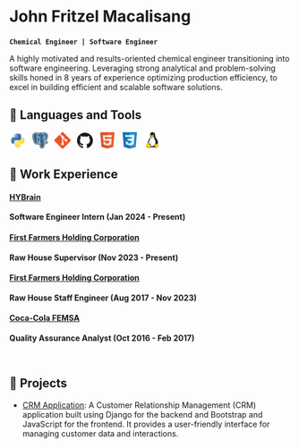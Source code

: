 # John Fritzel Macalisang

**`Chemical Engineer | Software Engineer`**

A highly motivated and results-oriented chemical engineer transitioning into software engineering. Leveraging strong analytical and problem-solving skills honed in 8 years of experience optimizing production efficiency, to excel in building efficient and scalable software solutions.
<br />

## 🧰 Languages and Tools

<img align="left" alt="Python" width="30px" style="padding-right:10px;" src="https://github.com/devicons/devicon/blob/v2.16.0/icons/python/python-original.svg" />
<img align="left" alt="Python" width="30px" style="padding-right:10px;" src="https://github.com/devicons/devicon/blob/v2.16.0/icons/postgresql/postgresql-original.svg" />
<img align="left" alt="Python" width="30px" style="padding-right:10px;" src="https://github.com/devicons/devicon/blob/v2.16.0/icons/git/git-original.svg" />
<img align="left" alt="Python" width="30px" style="padding-right:10px;" src="https://github.com/devicons/devicon/blob/v2.16.0/icons/github/github-original.svg" />
<img align="left" alt="Python" width="30px" style="padding-right:10px;" src="https://github.com/devicons/devicon/blob/v2.16.0/icons/html5/html5-original.svg" />
<img align="left" alt="Python" width="30px" style="padding-right:10px;" src="https://github.com/devicons/devicon/blob/v2.16.0/icons/css3/css3-original.svg" />
<img align="left" alt="Python" width="30px" style="padding-right:10px;" src="https://github.com/devicons/devicon/blob/v2.16.0/icons/linux/linux-original.svg" />

<br />
<br />


## 💼 Work Experience
#### [HYBrain](https://hybrain.ph/)
**Software Engineer Intern (Jan 2024 - Present)**

#### [First Farmers Holding Corporation](https://firstfarmersholding.com/ffhc/#)
**Raw House Supervisor (Nov 2023 - Present)**

#### [First Farmers Holding Corporation](https://firstfarmersholding.com/ffhc/#)
**Raw House Staff Engineer (Aug 2017 - Nov 2023)**

#### [Coca-Cola FEMSA](https://coca-colafemsa.com/en/)
**Quality Assurance Analyst (Oct 2016 - Feb 2017)**

<br />

## 🌱 Projects
- [CRM Application](https://github.com/johnfritzel/crm-application): A Customer Relationship Management (CRM) application built using Django for the backend and Bootstrap and JavaScript for the frontend. It provides a user-friendly interface for managing customer data and interactions.



